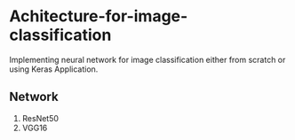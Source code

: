 # Achitecture-for-image-classification
Implementing neural network for image classification either from scratch or using Keras Application.
## Network 
1. ResNet50
2. VGG16 
